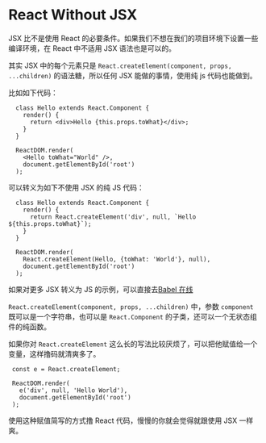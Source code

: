 # React Without JSX

JSX 比不是使用 React 的必要条件。如果我们不想在我们的项目环境下设置一些编译环境，在 React 中不适用 JSX 语法也是可以的。

其实 JSX 中的每个元素只是 `React.createElement(component, props, ...children)` 的语法糖，所以任何 JSX 能做的事情，使用纯 js 代码也能做到。

比如如下代码：

```
  class Hello extends React.Component {
    render() {
      return <div>Hello {this.props.toWhat}</div>;
    }
  }
  
  ReactDOM.render(
    <Hello toWhat="World" />,
    document.getElementById('root')
  );
```
可以转义为如下不使用 JSX 的纯 JS 代码：

```
  class Hello extends React.Component {
    render() {
      return React.createElement('div', null, `Hello ${this.props.toWhat}`);
    }
  }
  
  ReactDOM.render(
    React.createElement(Hello, {toWhat: 'World'}, null),
    document.getElementById('root')
  );
```

如果对更多 JSX 转义为 JS 的示例，可以直接去[Babel 在线](https://babeljs.io/repl/#?babili=false&evaluate=true&lineWrap=false&presets=es2015%2Creact%2Cstage-0&code=function%20hello()%20%7B%0A%20%20return%20%3Cdiv%3EHello%20world!%3C%2Fdiv%3E%3B%0A%7D)

`React.createElement(component, props, ...children)` 中，参数 `component` 既可以是一个字符串，也可以是 `React.Component` 的子类，还可以一个无状态组件的纯函数。
 
 如果你对 `React.createElement` 这么长的写法比较厌烦了，可以把他赋值给一个变量，这样撸码就清爽多了。
 
 ```
  const e = React.createElement;
  
  ReactDOM.render(
    e('div', null, 'Hello World'),
    document.getElementById('root')
  ); 
 ```
 
 使用这种赋值简写的方式撸 React 代码，慢慢的你就会觉得就跟使用 JSX 一样爽。